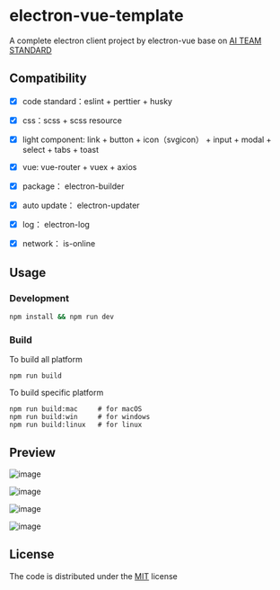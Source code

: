 # electron-vue-template

A complete electron client project by electron-vue base on [AI TEAM STANDARD](https://lq782655835.github.io/blogs/dist/team-standard/standard-ai-js.html)

## Compatibility

- [x] code standard：eslint + perttier + husky

- [x] css：scss + scss resource

- [x] light component: link + button + icon（svgicon） + input + modal + select + tabs + toast

- [x] vue: vue-router + vuex + axios

- [x] package： electron-builder

- [x] auto update： electron-updater

- [x] log： electron-log

- [x] network： is-online


## Usage

### Development

``` bash
npm install && npm run dev
```

### Build

To build all platform

```
npm run build
```

To build specific platform

```
npm run build:mac     # for macOS
npm run build:win     # for windows
npm run build:linux   # for linux
```

## Preview

![image](https://user-images.githubusercontent.com/6310131/45092957-8c566000-b149-11e8-892d-37fb4d310982.png)

![image](https://user-images.githubusercontent.com/6310131/45093163-2ae2c100-b14a-11e8-8f5d-97f084980b90.png)


![image](https://user-images.githubusercontent.com/6310131/45093021-ba3ba480-b149-11e8-9357-ac6f16113d58.png)

![image](https://user-images.githubusercontent.com/6310131/45093034-c6276680-b149-11e8-9415-1facadee48b9.png)

## License

The code is distributed under the [MIT](http://opensource.org/licenses/MIT) license
